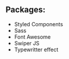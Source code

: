 ## Packages:

<ul>
 <li>Styled Components</li>
 <li>Sass</li>
 <li>Font Awesome</li>
 <li>Swiper JS</li>
 <li>Typewritter effect</li>
</ul>
